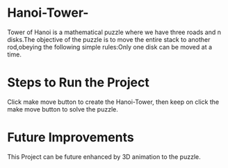 # Hanoi-Tower-
Tower of Hanoi is a mathematical puzzle where we have three roads and n disks.The objective of the puzzle is to move the entire stack to another rod,obeying the following simple rules:Only one disk can be moved at a time.
# Steps to Run the Project
Click make move button to create the Hanoi-Tower, then keep on click the make move button to solve the puzzle.
# Future Improvements
This Project can be future enhanced by 3D animation to the puzzle.
